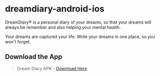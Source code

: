 # dreamdiary-android-ios

DreamDiary® is a personal diary of your dreams, so that your dreams will always be remember
and also helping your mental health.

Your dreams are captured your life. Write your dreams in one place, so you won't forget.

## Download the App

> Dream Diary APK - [Download Here](https://bit.ly/3wLRppU)
